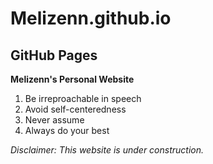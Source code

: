 # Melizenn.github.io
## GitHub Pages

**Melizenn's Personal Website**

1. Be irreproachable in speech 
2. Avoid self-centeredness
3. Never assume
4. Always do your best

*Disclaimer: This website is under construction.*
